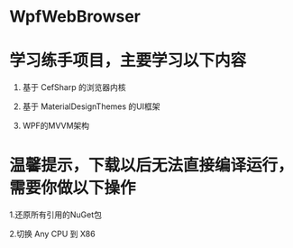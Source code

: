 # WpfWebBrowser 

# 学习练手项目，主要学习以下内容
1. 基于 CefSharp 的浏览器内核

2. 基于 MaterialDesignThemes 的UI框架

3. WPF的MVVM架构

# 温馨提示，下载以后无法直接编译运行，需要你做以下操作
1.还原所有引用的NuGet包

2.切换 Any CPU 到 X86
